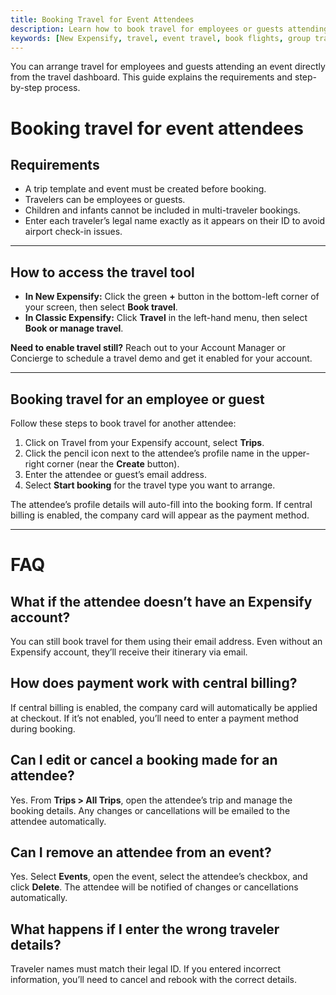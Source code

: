 ```yaml
---
title: Booking Travel for Event Attendees
description: Learn how to book travel for employees or guests attending an event in New Expensify, including requirements, payment options, and FAQs.
keywords: [New Expensify, travel, event travel, book flights, group travel, multi-traveler, itinerary, travel dashboard, trips]
---
```

<div id="new-expensify" markdown="1">

You can arrange travel for employees and guests attending an event directly from the travel dashboard. This guide explains the requirements and step-by-step process.

# Booking travel for event attendees

## Requirements
- A trip template and event must be created before booking.  
- Travelers can be employees or guests.  
- Children and infants cannot be included in multi-traveler bookings.  
- Enter each traveler’s legal name exactly as it appears on their ID to avoid airport check-in issues.  

---

## How to access the travel tool

- **In New Expensify:** Click the green **+** button in the bottom-left corner of your screen, then select **Book travel**.
- **In Classic Expensify:** Click **Travel** in the left-hand menu, then select **Book or manage travel**.

**Need to enable travel still?** Reach out to your Account Manager or Concierge to schedule a travel demo and get it enabled for your account.

---

## Booking travel for an employee or guest
Follow these steps to book travel for another attendee:

1. Click on Travel from your Expensify account, select **Trips**.  
2. Click the pencil icon next to the attendee’s profile name in the upper-right corner (near the **Create** button).  
3. Enter the attendee or guest’s email address.  
4. Select **Start booking** for the travel type you want to arrange.  

The attendee’s profile details will auto-fill into the booking form. If central billing is enabled, the company card will appear as the payment method.  

---

# FAQ

## What if the attendee doesn’t have an Expensify account?  
You can still book travel for them using their email address. Even without an Expensify account, they’ll receive their itinerary via email.  

## How does payment work with central billing?  
If central billing is enabled, the company card will automatically be applied at checkout. If it’s not enabled, you’ll need to enter a payment method during booking.  

## Can I edit or cancel a booking made for an attendee?  
Yes. From **Trips > All Trips**, open the attendee’s trip and manage the booking details. Any changes or cancellations will be emailed to the attendee automatically.  

## Can I remove an attendee from an event?  
Yes. Select **Events**, open the event, select the attendee’s checkbox, and click **Delete**. The attendee will be notified of changes or cancellations automatically.  

## What happens if I enter the wrong traveler details?  
Traveler names must match their legal ID. If you entered incorrect information, you’ll need to cancel and rebook with the correct details.  

</div>
